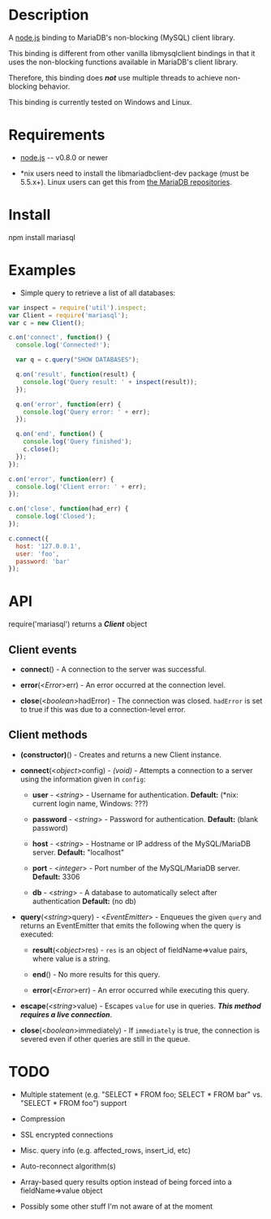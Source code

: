 
Description
===========

A [node.js](http://nodejs.org/) binding to MariaDB's non-blocking (MySQL) client
library.

This binding is different from other vanilla libmysqlclient bindings in that it
uses the non-blocking functions available in MariaDB's client library.

Therefore, this binding does **_not_** use multiple threads to achieve non-blocking
behavior.

This binding is currently tested on Windows and Linux.


Requirements
============

* [node.js](http://nodejs.org/) -- v0.8.0 or newer

* \*nix users need to install the libmariadbclient-dev package (must be 5.5.x+).
  Linux users can get this from [the MariaDB repositories](http://downloads.mariadb.org/MariaDB/repositories/).


Install
============

npm install mariasql


Examples
========

* Simple query to retrieve a list of all databases:

```javascript
var inspect = require('util').inspect;
var Client = require('mariasql');
var c = new Client();

c.on('connect', function() {
  console.log('Connected!');

  var q = c.query("SHOW DATABASES");

  q.on('result', function(result) {
    console.log('Query result: ' + inspect(result));
  });

  q.on('error', function(err) {
    console.log('Query error: ' + err);
  });

  q.on('end', function() {
    console.log('Query finished');
    c.close();
  });
});

c.on('error', function(err) {
  console.log('Client error: ' + err);
});

c.on('close', function(had_err) {
  console.log('Closed');
});

c.connect({
  host: '127.0.0.1',
  user: 'foo',
  password: 'bar'
});
```


API
===

require('mariasql') returns a **_Client_** object

Client events
-------------

* **connect**() - A connection to the server was successful.

* **error**(<_Error_>err) - An error occurred at the connection level.

* **close**(<_boolean_>hadError) - The connection was closed. `hadError` is set to true if this was due to a connection-level error.

Client methods
--------------

* **(constructor)**() - Creates and returns a new Client instance.

* **connect**(<_object_>config) - _(void)_ - Attempts a connection to a server using the information given in `config`:

    * **user** - <_string_> - Username for authentication. **Default:** (\*nix: current login name, Windows: ???)

    * **password** - <_string_> - Password for authentication. **Default:** (blank password)

    * **host** - <_string_> - Hostname or IP address of the MySQL/MariaDB server. **Default:** "localhost"

    * **port** - <_integer_> - Port number of the MySQL/MariaDB server. **Default:** 3306

    * **db** - <_string_> - A database to automatically select after authentication **Default:** (no db)

* **query**(<_string_>query) - <_EventEmitter_> - Enqueues the given `query` and returns an EventEmitter that emits the following when the query is executed:

    * **result**(<_object_>res) - `res` is an object of fieldName=>value pairs, where value is a string.

    * **end**() - No more results for this query.

    * **error**(<_Error_>err) - An error occurred while executing this query.

* **escape**(<_string_>value) - Escapes `value` for use in queries. **_This method requires a live connection_**.

* **close**(<_boolean_>immediately) - If `immediately` is true, the connection is severed even if other queries are still in the queue.


TODO
====

* Multiple statement (e.g. "SELECT * FROM foo; SELECT * FROM bar" vs. "SELECT * FROM foo") support

* Compression

* SSL encrypted connections

* Misc. query info (e.g. affected_rows, insert_id, etc)

* Auto-reconnect algorithm(s)

* Array-based query results option instead of being forced into a fieldName=>value object

* Possibly some other stuff I'm not aware of at the moment
